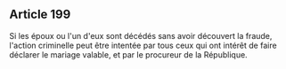 Article 199
----
Si les époux ou l'un d'eux sont décédés sans avoir découvert la fraude, l'action
criminelle peut être intentée par tous ceux qui ont intérêt de faire déclarer le
mariage valable, et par le procureur de la République.
